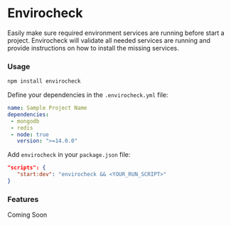 # Envirocheck

Easily make sure required environment services are running before start a project. Envirocheck will validate all needed services are running and provide instructions on how to install the missing services.

### Usage

```bash
npm install envirocheck
```

Define your dependencies in the `.envirocheck.yml` file:

```yaml
name: Sample Project Name
dependencies:
 - mongodb
 - redis
 - node: true
   version: ">=14.0.0"
```

Add `envirocheck` in your `package.json` file:


```json
"scripts": {
   "start:dev": "envirocheck && <YOUR_RUN_SCRIPT>"
}
```

### Features

 Coming Soon
